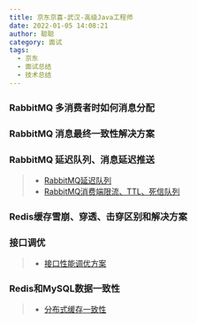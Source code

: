 ```yaml
---
title: 京东京喜-武汉-高级Java工程师
date: 2022-01-05 14:08:21
author: 聪聪
category: 面试
tags:
  - 京东
  - 面试总结
  - 技术总结
---
```


### RabbitMQ 多消费者时如何消息分配

### RabbitMQ 消息最终一致性解决方案

### RabbitMQ 延迟队列、消息延迟推送
> + [RabbitMQ延迟队列](https://www.cnblogs.com/haixiang/p/10966985.html)
> + [RabbitMQ消费端限流、TTL、死信队列](https://www.cnblogs.com/haixiang/p/10905189.html)

### Redis缓存雪崩、穿透、击穿区别和解决方案

### 接口调优
> + [接口性能调优方案](https://cloud.tencent.com/developer/article/1637579)

### Redis和MySQL数据一致性
> + [分布式缓存一致性](https://www.its404.com/article/alionsss/107451485)